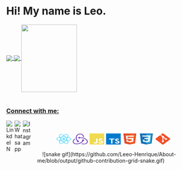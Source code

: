 <h1> Hi! My name is Leo. </h1>

<div>
  <a href="https://github.com/Leeo-Henrique">
  <img height="180em"   align="center" src="https://github-readme-stats.vercel.app/api?username=Leeo-Henrique&show_icons=true&theme=react&include_all_commits=true&count_private=true"/>
  <img height="180em"  align="center" src="https://github-readme-stats.vercel.app/api/top-langs/?username=Leeo-Henrique&layout=compact&langs_count=7&theme=react" />
    <img align="center" width="148" height="180" src="https://media1.tenor.com/images/68e8337fb4eb7e40645d832c64762a8b/tenor.gif?itemid=19443613">

  
</div>
 <br>
 
 
<h3 align="left">Connect with me:</h3>
  <a target="_blank" href="https://www.linkedin.com/in/leonardo-henrique-08396922a/">
  <img align="left" alt="LinkdeIN" width="22px" src="https://cdn.jsdelivr.net/npm/simple-icons@v3/icons/linkedin.svg" />
</a>
<a target="_blank" href="https://api.whatsapp.com/send?phone=553173008108">
  <img align="left" alt="Whatsapp" width="22px" src="https://cdn.jsdelivr.net/npm/simple-icons@v3/icons/whatsapp.svg" />
</a>
<a target="_blank" href="[https://www.instagram.com/ary.clenio/](https://www.instagram.com/leeo_henrique.17/)">
  <img align="left" alt="Instagram" width="22px" src="https://cdn.jsdelivr.net/npm/simple-icons@v3/icons/instagram.svg" />
</a><br>

<div align="center" valign="top"><br>
  <img align="center" alt="React" height="30" width="40" src="https://raw.githubusercontent.com/devicons/devicon/master/icons/react/react-original.svg">
  <img align="center" alt="Redux" height="30" width="40" src="https://raw.githubusercontent.com/devicons/devicon/master/icons/redux/redux-original.svg">
  <img align="center" alt="Js" height="30" width="40" src="https://raw.githubusercontent.com/devicons/devicon/master/icons/javascript/javascript-plain.svg">
  <img align="center" alt="Js" height="30" width="40" src="https://raw.githubusercontent.com/devicons/devicon/master/icons/typescript/typescript-plain.svg">
  <img align="center" alt="HTML" height="30" width="40" src="https://raw.githubusercontent.com/devicons/devicon/master/icons/html5/html5-original.svg">
  <img align="center" alt="CSS" height="30" width="40" src="https://raw.githubusercontent.com/devicons/devicon/master/icons/css3/css3-original.svg">
  <img align="center" alt="git" height="30" width="40" src="https://raw.githubusercontent.com/devicons/devicon/master/icons/git/git-original.svg">
</div><br>
  
  
  <div align="center">
    ![snake gif](https://github.com/Leeo-Henrique/About-me/blob/output/github-contribution-grid-snake.gif)
  </div>
